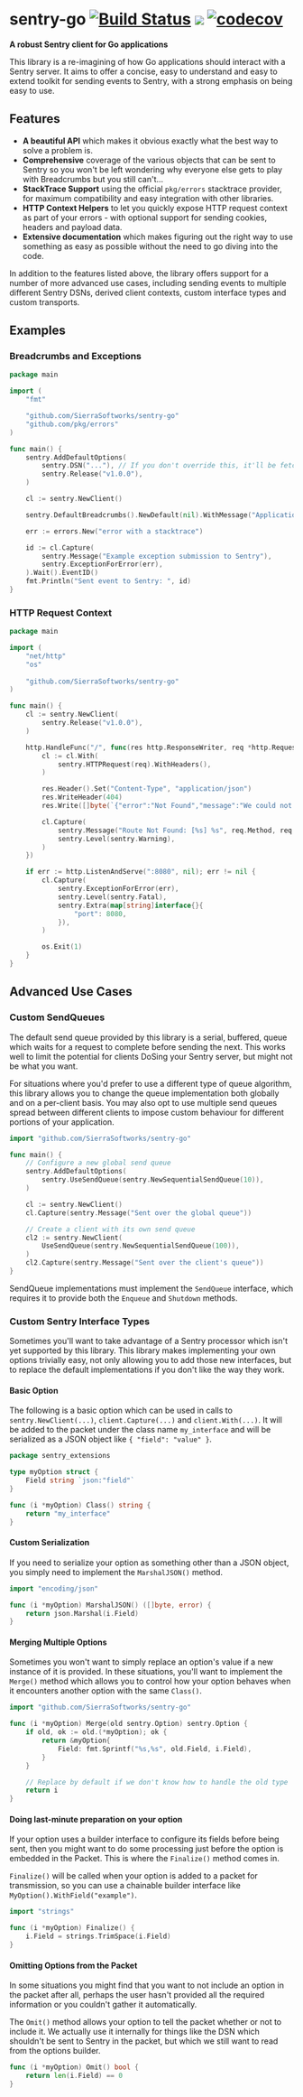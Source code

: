 # sentry-go [![Build Status](https://travis-ci.org/SierraSoftworks/sentry-go.svg?branch=master)](https://travis-ci.org/SierraSoftworks/sentry-go) [![](https://godoc.org/github.com/SierraSoftworks/sentry-go?status.svg)](http://godoc.org/github.com/SierraSoftworks/sentry-go) [![codecov](https://codecov.io/gh/SierraSoftworks/sentry-go/branch/master/graph/badge.svg)](https://codecov.io/gh/SierraSoftworks/sentry-go)
**A robust Sentry client for Go applications**

This library is a re-imagining of how Go applications should interact
with a Sentry server. It aims to offer a concise, easy to understand and
easy to extend toolkit for sending events to Sentry, with a strong emphasis
on being easy to use.

## Features
 - **A beautiful API** which makes it obvious exactly what the best way to
   solve a problem is.
 - **Comprehensive** coverage of the various objects that can be sent to Sentry
   so you won't be left wondering why everyone else gets to play with Breadcrumbs
   but you still can't...
 - **StackTrace Support** using the official `pkg/errors` stacktrace provider,
   for maximum compatibility and easy integration with other libraries.
 - **HTTP Context Helpers** to let you quickly expose HTTP request context as
   part of your errors - with optional support for sending cookies, headers and
   payload data.
 - **Extensive documentation** which makes figuring out the right way to use
   something as easy as possible without the need to go diving into the code.

In addition to the features listed above, the library offers support for a number
of more advanced use cases, including sending events to multiple different Sentry
DSNs, derived client contexts, custom interface types and custom transports.

## Examples

### Breadcrumbs and Exceptions
```go
package main

import (
    "fmt"

    "github.com/SierraSoftworks/sentry-go"
    "github.com/pkg/errors"
)

func main() {
    sentry.AddDefaultOptions(
        sentry.DSN("..."), // If you don't override this, it'll be fetched from $SENTRY_DSN
        sentry.Release("v1.0.0"),
    )

    cl := sentry.NewClient()

    sentry.DefaultBreadcrumbs().NewDefault(nil).WithMessage("Application started").WithCategory("log")

    err := errors.New("error with a stacktrace")

    id := cl.Capture(
        sentry.Message("Example exception submission to Sentry"),
        sentry.ExceptionForError(err),
    ).Wait().EventID()
    fmt.Println("Sent event to Sentry: ", id)
}
```

### HTTP Request Context
```go
package main

import (
    "net/http"
    "os"
    
    "github.com/SierraSoftworks/sentry-go"
)

func main() {
    cl := sentry.NewClient(
        sentry.Release("v1.0.0"),
    )

    http.HandleFunc("/", func(res http.ResponseWriter, req *http.Request) {
        cl := cl.With(
            sentry.HTTPRequest(req).WithHeaders(),
        )

        res.Header().Set("Content-Type", "application/json")
        res.WriteHeader(404)
        res.Write([]byte(`{"error":"Not Found","message":"We could not find the route you requested, please check your URL and try again."}`))

        cl.Capture(
            sentry.Message("Route Not Found: [%s] %s", req.Method, req.URL.Path),
            sentry.Level(sentry.Warning),
        )
    })

    if err := http.ListenAndServe(":8080", nil); err != nil {
        cl.Capture(
            sentry.ExceptionForError(err),
            sentry.Level(sentry.Fatal),
            sentry.Extra(map[string]interface{}{
                "port": 8080,
            }),
        )

        os.Exit(1)
    }
}
```

## Advanced Use Cases

### Custom SendQueues
The default send queue provided by this library is a serial, buffered, queue
which waits for a request to complete before sending the next. This works well
to limit the potential for clients DoSing your Sentry server, but might not
be what you want.

For situations where you'd prefer to use a different type of queue algorithm,
this library allows you to change the queue implementation both globally and
on a per-client basis. You may also opt to use multiple send queues spread
between different clients to impose custom behaviour for different portions
of your application.

```go
import "github.com/SierraSoftworks/sentry-go"

func main() {
    // Configure a new global send queue
    sentry.AddDefaultOptions(
        sentry.UseSendQueue(sentry.NewSequentialSendQueue(10)),
    )

    cl := sentry.NewClient()
    cl.Capture(sentry.Message("Sent over the global queue"))

    // Create a client with its own send queue
    cl2 := sentry.NewClient(
        UseSendQueue(sentry.NewSequentialSendQueue(100)),
    )
    cl2.Capture(sentry.Message("Sent over the client's queue"))
}
```

SendQueue implementations must implement the `SendQueue` interface, which
requires it to provide both the `Enqueue` and `Shutdown` methods.

### Custom Sentry Interface Types
Sometimes you'll want to take advantage of a Sentry processor which isn't
yet supported by this library. This library makes implementing your own
options trivially easy, not only allowing you to add those new interfaces,
but to replace the default implementations if you don't like the way they
work.

#### Basic Option
The following is a basic option which can be used in calls to
`sentry.NewClient(...)`, `client.Capture(...)` and `client.With(...)`.
It will be added to the packet under the class name `my_interface` and
will be serialized as a JSON object like `{ "field": "value" }`.

```go
package sentry_extensions

type myOption struct {
    Field string `json:"field"`
}

func (i *myOption) Class() string {
    return "my_interface"
}
```

#### Custom Serialization
If you need to serialize your option as something other than a JSON
object, you simply need to implement the `MarshalJSON()` method.

```go
import "encoding/json"

func (i *myOption) MarshalJSON() ([]byte, error) {
    return json.Marshal(i.Field)
}
```

#### Merging Multiple Options
Sometimes you won't want to simply replace an option's value if a new
instance of it is provided. In these situations, you'll want to implement
the `Merge()` method which allows you to control how your option behaves
when it encounters another option with the same `Class()`.

```go
import "github.com/SierraSoftworks/sentry-go"

func (i *myOption) Merge(old sentry.Option) sentry.Option {
    if old, ok := old.(*myOption); ok {
        return &myOption{
            Field: fmt.Sprintf("%s,%s", old.Field, i.Field),
        }
    }

    // Replace by default if we don't know how to handle the old type
    return i
}
```

#### Doing last-minute preparation on your option
If your option uses a builder interface to configure its fields before
being sent, then you might want to do some processing just before the
option is embedded in the Packet. This is where the `Finalize()` method
comes in.

`Finalize()` will be called when your option is added to a packet for
transmission, so you can use a chainable builder interface like
`MyOption().WithField("example")`.

```go
import "strings"

func (i *myOption) Finalize() {
    i.Field = strings.TrimSpace(i.Field)
}
```

#### Omitting Options from the Packet
In some situations you might find that you want to not include an
option in the packet after all, perhaps the user hasn't provided all
the required information or you couldn't gather it automatically.

The `Omit()` method allows your option to tell the packet whether or
not to include it. We actually use it internally for things like the DSN
which shouldn't be sent to Sentry in the packet, but which we still want
to read from the options builder.

```go
func (i *myOption) Omit() bool {
    return len(i.Field) == 0
}
```
